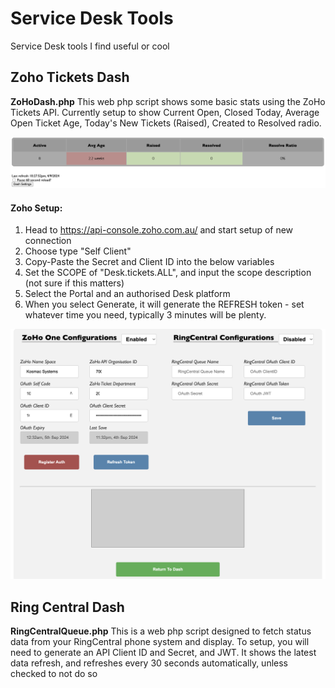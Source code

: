 # Service Desk Tools
 Service Desk tools I find useful or cool


## Zoho Tickets Dash
**ZoHoDash.php**
This web php script shows some basic stats using the ZoHo Tickets API.
Currently setup to show Current Open, Closed Today, Average Open Ticket Age, Today's New Tickets (Raised), Created to Resolved radio.

![ZoHo Ticket Dash](https://github.com/kosmro/ServiceDesk/blob/main/Zoho_dash_test.png?raw=true)


#### Zoho Setup:
 1. Head to https://api-console.zoho.com.au/ and start setup of new connection
 2. Choose type "Self Client"
 3. Copy-Paste the Secret and Client ID into the below variables
 4. Set the SCOPE of "Desk.tickets.ALL", and input the scope description (not sure if this matters)
 5. Select the Portal and an authorised Desk platform
 6. When you select Generate, it will generate the REFRESH token - set whatever time you need, typically 3 minutes will be plenty.

![Dash Setup](https://github.com/kosmro/ServiceDesk/blob/main/System_Setup.png?raw=true)





## Ring Central Dash
**RingCentralQueue.php**
This is a web php script designed to fetch status data from your RingCentral phone system and display.
To setup, you will need to generate an API Client ID and Secret, and JWT.
It shows the latest data refresh, and refreshes every 30 seconds automatically, unless checked to not do so